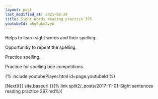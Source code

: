 ```yaml
---
layout: post
last_modified_at: 2021-03-29
title: Sight Words reading practice 375
youtubeId: m6gEuke4vyA
---
```

 
 
Helps to learn sight words and their spelling.

Opportunitiy to repeat the spelling. 

Practice spelling. 
 
Practice for spelling bee competitions. 
 
{% include youtubePlayer.html id=page.youtubeId %}
 
 

[Next]({{ site.baseurl }}{% link  split2/_posts/2017-11-01-Sight sentences reading practice 297.md%})
 
